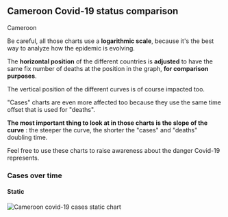 ## Cameroon Covid-19 status comparison 

Cameroon



Be careful, all those charts use a **logarithmic scale**, because it's the best way to analyze how the epidemic is evolving.
 
The **horizontal position** of the different countries is **adjusted** to have the same fix number of deaths at the position in the graph, **for comparison purposes**.

The vertical position of the different curves is of course impacted too.

"Cases" charts are even more affected too because they use the same time offset that is used for "deaths".

**The most important thing to look at in those charts is the slope of the curve** : the steeper the curve, the shorter the "cases" and "deaths" doubling time.

Feel free to use these charts to raise awareness about the danger Covid-19 represents. 


 
### Cases over time
 
#### Static
![Cameroon covid-19 cases static chart](https://raw.githubusercontent.com/madlag/coronavirus_study/master/notebooks/graphs/2020-03-22/countries/Cameroon/2020-03-22_Cameroon_cases.png "Cameroon covid-19 cases static chart")   


